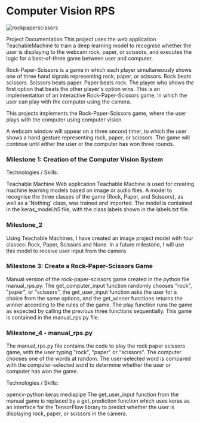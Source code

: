 # Computer Vision RPS

![rockpaperscissors](https://user-images.githubusercontent.com/117317215/210436893-92b24dfb-6d91-48db-a220-c8c86b73a1a0.jpg)

Project Documentation
This project uses the web application TeachableMachine to train a deep learning model to recognise whether the user is displaying to the webcam rock, paper, or scissors, and executes the logic for a best-of-three game between user and computer.

Rock-Paper-Scissors is a game in which each player simultaneously shows one of three hand signals representing rock, paper, or scissors. Rock beats scissors. Scissors beats paper. Paper beats rock. The player who shows the first option that beats the other player's option wins. This is an implementation of an interactive Rock-Paper-Scissors game, in which the user can play with the computer using the camera.

This projects implements the Rock-Paper-Scissors game, where the user plays with the computer using computer vision.

A webcam window will appear on a three second timer, to which the user shows a hand gesture representing rock, paper, or scissors. The game will continue until either the user or the computer has won three rounds.

### Milestone 1: Creation of the Computer Vision System
Technologies / Skills:

Teachable Machine
Web application Teachable Machine is used for creating machine learning models based on image or audio files. A model to recognise the three classes of the game (Rock, Paper, and Scissors), as well as a 'Nothing' class, was trained and imported. The model is contained in the keras_model.h5 file, with the class labels shown in the labels.txt file.


### Milestone_2
Using Teachable Machines, I have created an image project model with four classes: Rock, Paper, Scissors and None. In a future milestone, I will use this model to receive user input from the camera.

### Milestone 3: Create a Rock-Paper-Scissors Game

Manual version of the rock-paper-scissors game created in the python file manual_rps.py. The get_computer_input function randomly chooses "rock", "paper", or "scissors", the get_user_input function asks the user for a choice from the same options, and the get_winner functions returns the winner according to the rules of the game. The play function runs the game as expected by calling the previous three functions sequentially. This game is contained in the manual_rps.py file.


### Milestone_4 - manual_rps.py
The manual_rps.py file contains the code to play the rock paper scissors game, with the user typing "rock", "paper" or "scissors". The computer chooses one of the words at random. The user-selected word is compared with the computer-selected word to determine whether the user or computer has won the game.

Technologies / Skills:

opencv-python
keras
mediapipe
The get_user_input function from the manual game is replaced by a get_prediction function which uses keras as an interface for the TensorFlow library to predict whether the user is displaying rock, paper, or scissors in the camera.

